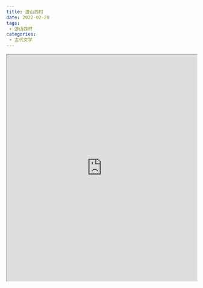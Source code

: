 ```yaml
---
title: 游山西村
date: 2022-02-28
tags:
 - 游山西村
categories:
 - 古代文学
---
```




<iframe src="http://localhost:8080/pdf/web/viewer.html?file=https://vkceyugu.cdn.bspapp.com/VKCEYUGU-e9075d72-0451-48df-afe1-d46932ae4554/a18a117e-3bfe-47d9-9def-fcb70efa2a12.pdf" width="100%" height="600px"></iframe>
